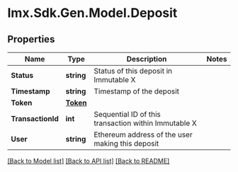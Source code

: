 # Imx.Sdk.Gen.Model.Deposit

## Properties

Name | Type | Description | Notes
------------ | ------------- | ------------- | -------------
**Status** | **string** | Status of this deposit in Immutable X | 
**Timestamp** | **string** | Timestamp of the deposit | 
**Token** | [**Token**](Token.md) |  | 
**TransactionId** | **int** | Sequential ID of this transaction within Immutable X | 
**User** | **string** | Ethereum address of the user making this deposit | 

[[Back to Model list]](../README.md#documentation-for-models) [[Back to API list]](../README.md#documentation-for-api-endpoints) [[Back to README]](../README.md)

